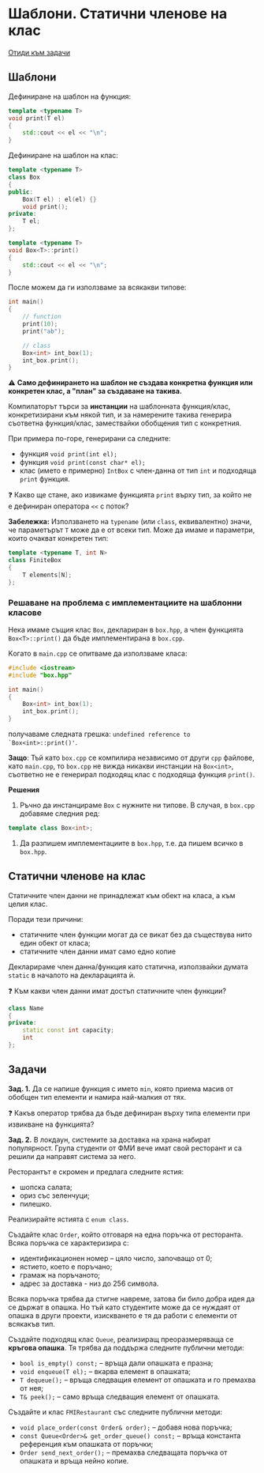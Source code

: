 # Шаблони. Статични членове на клас

[Отиди към задачи](#задачи)

## Шаблони
Дефиниране на шаблон на функция:
```cpp
template <typename T>
void print(T el)
{
    std::cout << el << "\n";
}
```

Дефиниране на шаблон на клас:
```cpp
template <typename T>
class Box
{
public:
    Box(T el) : el(el) {}
    void print();
private:
    T el;
};

template <typename T>
void Box<T>::print()
{
    std::cout << el << "\n";
}
```

После можем да ги използваме за всякакви типове:
```cpp
int main()
{
    // function
    print(10);
    print("ab");

    // class
    Box<int> int_box(1);
    int_box.print();
}
```

:warning: **Само дефинирането на шаблон не създава конкретна функция или конкретен клас, a "план" за създаване на такива.**

Компилаторът търси за **инстанции** на шаблонната функция/клас,
конкретизирани към някой тип, и за намерените такива генерира съответна
функция/клас, замествайки обобщения тип с конкретния.

При примера по-горе, генерирани са следните:
- функция `void print(int el);`
- функция `void print(const char* el);`
- клас (името е примерно) `IntBox` с член-данна от тип `int` и подходяща `print` функция.

:question: Какво ще стане, ако извикаме функцията `print` върху тип, за който не е дефиниран оператора `<<` с поток?

**Забележка:** Използването на `typename` (или `class`, еквивалентно) значи, че параметърът `T` може да е от всеки тип. Може да имаме и параметри, които очакват конкретен тип:
```cpp
template <typename T, int N>
class FiniteBox
{
    T elements[N];
};
```

### **Решаване на проблема с имплементациите на шаблонни класове**
Нека имаме същия клас `Box`, деклариран в `box.hpp`, а член функцията `Box<T>::print()` да бъде имплементирана в `box.cpp`.

Kогато в `main.cpp` се опитваме да използваме класа:
```cpp
#include <iostream>
#include "box.hpp"

int main()
{
    Box<int> int_box(1);
    int_box.print();
}
```
получаваме следната грешка:
``undefined reference to `Box<int>::print()'``.

**Защо**: Тъй като `box.cpp` се компилира независимо от други `cpp` файлове, като `main.cpp`, то `box.cpp` не вижда никакви инстанции на `Box<int>`, съответно не е генерирал подходящ клас с подходяща функция `print()`.

**Решения**
1. Ръчно да инстанцираме `Box` с нужните ни типове. В случая,
   в `box.cpp` добавяме следния ред:
```cpp
template class Box<int>;
```
1. Да разпишем имплементациите в `box.hpp`, т.е. да пишем всичко в `box.hpp`.

## Статични членове на клас
Статичните член данни не принадлежат към обект на класа, а към целия клас.

Поради тези причини:
- статичните член функции могат да се викат без да съществува нито един обект от класа;
- статичните член данни имат само едно копие

Декларираме член данна/функция като статична, използвайки думата `static` в началото
на декларацията ѝ.

:question: Към какви член данни имат достъп статичните член функции?

```cpp
class Name
{
private:
    static const int capacity;
    int
};
```

## Задачи
**Зад. 1.**
Да се напише функция с името `min`, която приема масив от
обобщен тип елементи и намира най-малкия от тях.

:question: Какъв оператор трябва да бъде дефиниран върху типа елементи при извикване на функцията?

**Зад. 2.**
В локдаун, системите за доставка на храна набират популярност.
Група студенти от ФМИ вече имат свой ресторант и са решили да направят система за него.

Ресторантът е скромен и предлага следните ястия:
- шопска салата;
- ориз със зеленчуци;
- пилешко.

Реализирайте ястията с `enum class`.

Създайте клас `Order`, който отговаря на една поръчка от ресторанта. Всяка поръчка се характеризира с:
- идентификационен номер – цяло число, започващо от 0;
- ястието, което е поръчано;
- грамаж на поръчаното;
- адрес за доставка - низ до 256 символа.

Всяка поръчка трябва да стигне навреме, затова би било добра идея да се държат в опашка.
Но тъй като студентите може да се нуждаят от опашка в други
проекти, изискването е тя да работи с елементи от всякакъв тип.

Създайте подходящ клас `Queue`, реализиращ преоразмеряваща се **кръгова опашка**. Тя трябва да поддържа следните публични методи:
- `bool is_empty() const;` – връща дали опашката е празна;
- `void enqueue(T el);` – вкарва елемент в опашката;
- `T dequeue();` – връща следващия елемент от опашката и го премахва от нея;
- `T& peek();` – само връща следващия елемент от опашката.

Създайте и клас `FMIRestaurant` със следните публични методи:
- `void place_order(const Order& order);` – добавя нова поръчка;
- `const Queue<Order>& get_order_queue() const;` – връща константа референция към опашката от поръчки;
- `Order send_next_order();` – премахва следващата поръчка от опашката и връща нейно копие.
